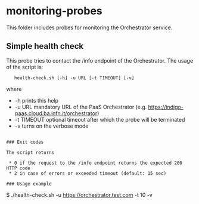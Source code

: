 # monitoring-probes

This folder includes probes for monitoring the Orchestrator service.

## Simple health check

This probe tries to contact the /info endpoint of the Orchestrator.
The usage of the script is:
```
   health-check.sh [-h] -u URL [-t TIMEOUT] [-v]
```
where

 * -h            prints this help
 * -u URL        mandatory URL of the PaaS Orchestrator (e.g. https://indigo-paas.cloud.ba.infn.it/orchestrator)
 * -t TIMEOUT    optional timeout after which the probe will be terminated
 * -v            turns on the verbose mode
```

### Exit codes

The script returns

 * 0 if the request to the /info endpoint returns the expected 200 HTTP code
 * 2 in case of errors or exceeded timeout (default: 15 sec)

### Usage example

```
$ ./health-check.sh -u https://orchestrator.test.com -t 10 -v
```
